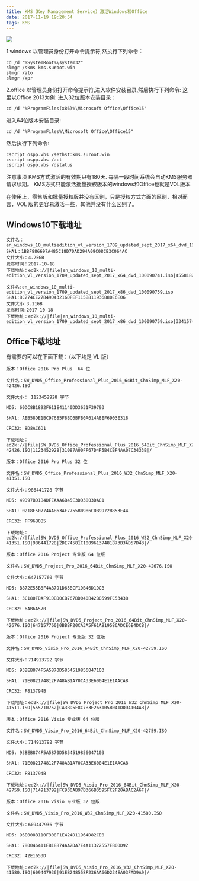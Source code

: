 ```yaml
---
title: KMS（Key Management Service）激活Windows和Office
date: 2017-11-19 19:20:54
tags: KMS
---
```




![](http://oxylkiuu1.bkt.clouddn.com/kms.jpg)
<!--more-->
1.windows
以管理员身份打开命令提示符,然执行下列命令：

	cd /d "%SystemRoot%\system32"
	slmgr /skms kms.suroot.win
	slmgr /ato
	slmgr /xpr
2.office
以管理员身份打开命令提示符,进入软件安装目录,然后执行下列命令:
这里以Office 2013为例:
进入32位版本安装目录：

	cd /d "%ProgramFiles(x86)%\Microsoft Office\Office15"
进入64位版本安装目录:

	cd /d "%ProgramFiles%\Microsoft Office\Office15"
然后执行下列命令:

	cscript ospp.vbs /sethst:kms.suroot.win
	cscript ospp.vbs /act
	cscript ospp.vbs /dstatus
注意事项
KMS方式激活的有效期只有180天.
每隔一段时间系统会自动KMS服务器请求续期。
KMS方式只能激活批量授权版本的windows和Office也就是VOL版本

在使用上，零售版和批量授权版并没有区别，只是授权方式方面的区别，相对而言，VOL 版的更容易激活一些，其他并没有什么区别了。  

Windows10下载地址
-------------------------
	文件名：en_windows_10_multiedition_vl_version_1709_updated_sept_2017_x64_dvd_100090741.iso
	SHA1：1BBF886697A485C18D70AD294A09C08CB3C064AC
	文件大小：4.25GB
	发布时间：2017-10-18
	下载地址：ed2k://|file|en_windows_10_multi-edition_vl_version_1709_updated_sept_2017_x64_dvd_100090741.iso|4558182400|35385C7181C441E9A66823657516633E|/

	文件名:en_windows_10_multi-edition_vl_version_1709_updated_sept_2017_x86_dvd_100090759.iso
	SHA1:8C274CE27B49D43216DFEF115B811936880E6E06
	文件大小:3.11GB
	发布时间:2017-10-18
	下载地址：ed2k://|file|en_windows_10_multi-edition_vl_version_1709_updated_sept_2017_x86_dvd_100090759.iso|3341574144|EC97B9F7E7CC924A17CC7FDB02DF721E|/  

Office下载地址
-------------------------

有需要的可以在下面下载：（以下均是 VL 版）

	版本：Office 2016 Pro Plus  64 位
	
	文件名：SW_DVD5_Office_Professional_Plus_2016_64Bit_ChnSimp_MLF_X20-42426.ISO
	
	文件大小： 1123452928 字节
	
	MD5: 60DC8B1892F611E41140DD3631F39793
	
	SHA1: AEB58DE1BC97685F8BC6BFB0A614A8EF6903E318
	
	CRC32: 8D8AC6D1
	
	下载地址：
	ed2k://|file|SW_DVD5_Office_Professional_Plus_2016_64Bit_ChnSimp_MLF_X20-42426.ISO|1123452928|31087A00FF67D4F5B4CBF4AA07C3433B|/

	版本：Office 2016 Pro Plus 32 位
	
	文件名：SW_DVD5_Office_Professional_Plus_2016_W32_ChnSimp_MLF_X20-41351.ISO
	
	文件大小：986441728 字节
	
	MD5: 49D97BD1B4DFEAAA6B45E3DD3803DAC1
	
	SHA1: 0218F50774AAB63AF7755B0986CDB9972B853E44
	
	CRC32: FF96B0B5

	下载地址：ed2k://|file|SW_DVD5_Office_Professional_Plus_2016_W32_ChnSimp_MLF_X20-41351.ISO|986441728|2DE74581C10096137481873B3AD57D43|/

	版本：Office 2016 Project 专业版 64 位版
	
	文件名：SW_DVD5_Project_Pro_2016_64Bit_ChnSimp_MLF_X20-42676.ISO
	
	文件大小：647157760 字节
	
	MD5: B872E55B8F4A8791D65BCF1DB46D1DCB
	
	SHA1: 3C180FDAF91DBD0CB767BD040B42B0599FC53438
	
	CRC32: 6AB6A570

	下载地址：ed2k://|file|SW_DVD5_Project_Pro_2016_64Bit_ChnSimp_MLF_X20-42676.ISO|647157760|0BBBF20CA3A5F61A819586ADCE6E4DCB|/

	版本：Office 2016 Project 专业版 32 位版
	
	文件名：SW_DVD5_Visio_Pro_2016_64Bit_ChnSimp_MLF_X20-42759.ISO
	
	文件大小：714913792 字节
	
	MD5: 93BEB874F5A5870D5854519856047103
	
	SHA1: 71E082174812F748AB1A70CA33E6004E1E1AACA8
	
	CRC32: F813794B

	下载地址：ed2k://|file|SW_DVD5_Project_Pro_2016_W32_ChnSimp_MLF_X20-41511.ISO|555210752|CA3BD5F8C7B3E263105B041DDD4104AB|/

	版本：Office 2016 Visio 专业版 64 位版
	
	文件名：SW_DVD5_Visio_Pro_2016_64Bit_ChnSimp_MLF_X20-42759.ISO
	
	文件大小：714913792 字节
	
	MD5: 93BEB874F5A5870D5854519856047103
	
	SHA1: 71E082174812F748AB1A70CA33E6004E1E1AACA8
	
	CRC32: F813794B

	下载地址：ed2k://|file|SW_DVD5_Visio_Pro_2016_64Bit_ChnSimp_MLF_X20-42759.ISO|714913792|FC930AB97B366B3595FC2F28ABAC2A6F|/

	版本：Office 2016 Visio 专业版 32 位版
	
	文件名：SW_DVD5_Visio_Pro_2016_W32_ChnSimp_MLF_X20-41580.ISO
	
	文件大小：609447936 字节
	
	MD5: 96E008B110F308F1E424D11964D82CE0
	
	SHA1: 780046411EB18874AA2DA7E4A11322557EB00D92
	
	CRC32: 42E1653D

	下载地址：ed2k://|file|SW_DVD5_Visio_Pro_2016_W32_ChnSimp_MLF_X20-41580.ISO|609447936|91EB248558F236AA66D234EA03FAD9A9|/